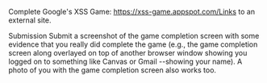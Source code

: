 Complete Google's XSS Game: https://xss-game.appspot.com/Links to an external site.

Submission
Submit a screenshot of the game completion screen with some evidence that you really did complete the game (e.g., the game completion screen along overlayed on top of another browser window showing you logged on to something like Canvas or Gmail --showing your name).  A photo of you with the game completion screen also works too.
